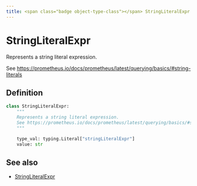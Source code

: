 ```yaml
---
title: <span class="badge object-type-class"></span> StringLiteralExpr
---
```

# <span class="badge object-type-class"></span> StringLiteralExpr

Represents a string literal expression.

See https://prometheus.io/docs/prometheus/latest/querying/basics/#string-literals

## Definition

```python
class StringLiteralExpr:
    """
    Represents a string literal expression.
    See https://prometheus.io/docs/prometheus/latest/querying/basics/#string-literals
    """

    type_val: typing.Literal["stringLiteralExpr"]
    value: str
```
## See also

 * <span class="badge builder"></span> [StringLiteralExpr](./builder-StringLiteralExpr.md)
